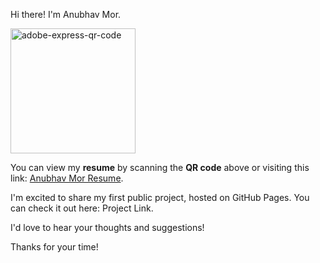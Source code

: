 Hi there! I'm Anubhav Mor.

<img src="https://github.com/user-attachments/assets/e2a7dbef-fe6d-48a4-9b18-e9033965fac7" alt="adobe-express-qr-code" width="200" height="200">

You can view my **resume** by scanning the **QR code** above or visiting this link: [Anubhav Mor Resume](https://anubhavmor.github.io/docs/Anubhav_Mor_Resume.pdf).

I'm excited to share my first public project, hosted on GitHub Pages. You can check it out here: Project Link.

I'd love to hear your thoughts and suggestions!

Thanks for your time!

